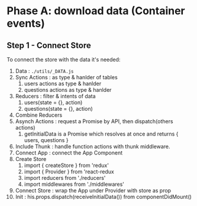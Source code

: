 # Phase A: download data (Container events)

## Step 1 - Connect Store

To connect the store with the data it's needed:

1. Data : `./utils/_DATA.js`
2. Sync Actions : as type & hanlder of tables
      1. users actions as type & hanlder
      2. questions actions as type & hanlder
3. Reducers : filter & intents of data
      1. users(state = {}, action)
      2. questions(state = {}, action)
4. Combine Reducers
5. Asynch Actions : request a Promise by API, then dispatch(others actions)
      1. getInitialData is a Promise which resolves at once and returns { users, questions }
6. Include Thunk : handle function actions with thunk middleware.
7. Connect App : connect the App Component
8. Create Store
      1. import { createStore } from 'redux'
      2. import { Provider } from 'react-redux
      3. import reducers from './reducers'
      3. import middlewares from './middlewares'
9. Connect Store : wrap the App under Provider with store as prop
10. Init : his.props.dispatch(receiveInitialData()) from componentDidMount()